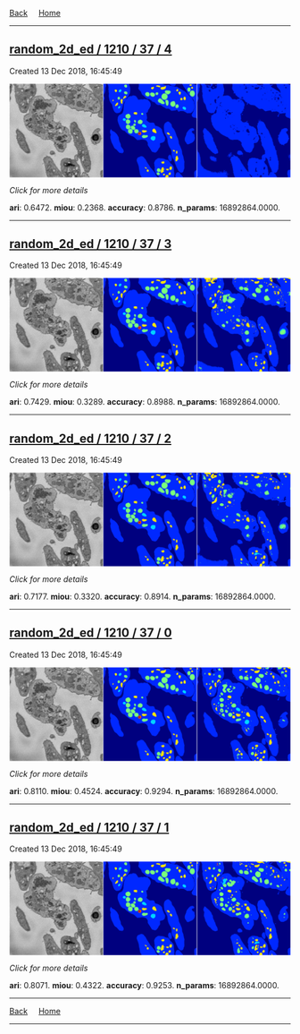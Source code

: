 
[Back](..)&nbsp;&nbsp;&nbsp;&nbsp;&nbsp;[Home](https://leapmanlab.github.io/snapshots)

---

<div class="summary"><a href="4"><h2>random_2d_ed / 1210 / 37 / 4</h2></a><p>Created 13 Dec 2018, 16:45:49
</p><a href="4"><img src="4/media/summary.png" align="center"></a><p>
<i>Click for more details</i>
</p></div>

**ari**: 0.6472. **miou**: 0.2368. **accuracy**: 0.8786. **n_params**: 16892864.0000. 

---

<div class="summary"><a href="3"><h2>random_2d_ed / 1210 / 37 / 3</h2></a><p>Created 13 Dec 2018, 16:45:49
</p><a href="3"><img src="3/media/summary.png" align="center"></a><p>
<i>Click for more details</i>
</p></div>

**ari**: 0.7429. **miou**: 0.3289. **accuracy**: 0.8988. **n_params**: 16892864.0000. 

---

<div class="summary"><a href="2"><h2>random_2d_ed / 1210 / 37 / 2</h2></a><p>Created 13 Dec 2018, 16:45:49
</p><a href="2"><img src="2/media/summary.png" align="center"></a><p>
<i>Click for more details</i>
</p></div>

**ari**: 0.7177. **miou**: 0.3320. **accuracy**: 0.8914. **n_params**: 16892864.0000. 

---

<div class="summary"><a href="0"><h2>random_2d_ed / 1210 / 37 / 0</h2></a><p>Created 13 Dec 2018, 16:45:49
</p><a href="0"><img src="0/media/summary.png" align="center"></a><p>
<i>Click for more details</i>
</p></div>

**ari**: 0.8110. **miou**: 0.4524. **accuracy**: 0.9294. **n_params**: 16892864.0000. 

---

<div class="summary"><a href="1"><h2>random_2d_ed / 1210 / 37 / 1</h2></a><p>Created 13 Dec 2018, 16:45:49
</p><a href="1"><img src="1/media/summary.png" align="center"></a><p>
<i>Click for more details</i>
</p></div>

**ari**: 0.8071. **miou**: 0.4322. **accuracy**: 0.9253. **n_params**: 16892864.0000. 

---

[Back](..)&nbsp;&nbsp;&nbsp;&nbsp;&nbsp;[Home](https://leapmanlab.github.io/snapshots)

---